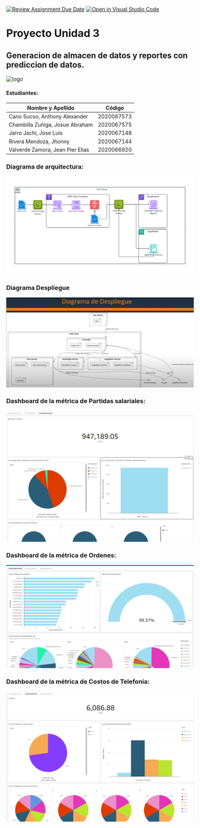 [![Review Assignment Due Date](https://classroom.github.com/assets/deadline-readme-button-22041afd0340ce965d47ae6ef1cefeee28c7c493a6346c4f15d667ab976d596c.svg)](https://classroom.github.com/a/gcj0o7p7)
[![Open in Visual Studio Code](https://classroom.github.com/assets/open-in-vscode-2e0aaae1b6195c2367325f4f02e2d04e9abb55f0b24a779b69b11b9e10269abc.svg)](https://classroom.github.com/online_ide?assignment_repo_id=15393681&assignment_repo_type=AssignmentRepo)

# Proyecto Unidad 3

## Generacion de almacen de datos y reportes con prediccion de datos.

![logo](media/logo-upt.png)

#### Estudiantes:

| Nombre y Apellido                | Código     |
| -------------------------------- | ---------- |
| Cano Sucso, Anthony Alexander    | 2020067573 |
| Chambilla Zuñiga, Josue Abraham  | 2020067575 |
| Jarro Jachi, Jose Luis           | 2020067148 |
| Rivera Mendoza, Jhonny           | 2020067144 |
| Valverde Zamora, Jean Pier Elias | 2020066920 |

### Diagrama de arquitectura:

![logo](/diagramas/DiagramaArquitectura.jpeg)

### Diagrama Despliegue

![alt text](/diagramas/despliegue.png)

### Dashboard de la métrica de Partidas salariales:

![diagrana](media/PartidasSalariales.png)

### Dashboard de la métrica de Ordenes:

![diagrana](media/Ordenes.png)

### Dashboard de la métrica de Costos de Telefonía:

![diagrana](media/CostosTelefonia.png)
